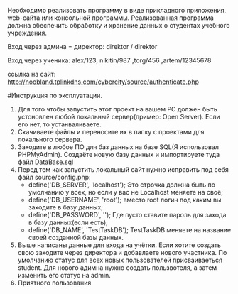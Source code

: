 ﻿Необходимо реализовать программу в виде прикладного приложения, web-сайта или консольной программы. Реализованная программа должна обеспечить обработку и хранение данных о студентах учебного учреждения.

Вход через админа = директор: direktor / direktor

Вход через ученика: alex/123, nikitin/987 ,torg/456 ,artem/12345678

ссылка на сайт: http://noobland.tplinkdns.com/cybercity/source/authenticate.php

#Инструкция по эксплуатации.

1. Для того чтобы запустить этот проект на вашем PC должен быть устоновлен любой локальный сервер(пример: Open Server). Если его нет, то устанваливаете.
2. Скачиваете файлы и переносите их в папку с проектами для локального сервера.
3. Заходите в любое ПО для баз данных на базе SQL(Я использовал PHPMyAdmin). Создаёте новую базу данных и импортируете туда файл DataBase.sql
4. Перед тем как запустить локальный сайт нужно исправить под себя файл source/config.php:
   - define('DB_SERVER', 'localhost'); Это строчка должна быть по умолчанию у всех, но если у вас не Localhost меняете на своё;
   - define('DB_USERNAME', 'root'); вместо root логин под каким вы заходите в базу данных;
   - define('DB_PASSWORD', ''); Где пусто ставите пароль для захода в базу данных(если есть);
   - define('DB_NAME', 'TestTaskDB'); TestTaskDB меняете на название своей созданной базы данных.
5. Выше написаны данные для входа на учётки. Если хотите создать свою заходите через директора и добавлаете нового участника. По умолчанию статус для всех новых пользователей присваиваеться student. Для нового адимна нужно создать пользвотеля, а затем изменить его статус на admin.
6. Приятного пользования
